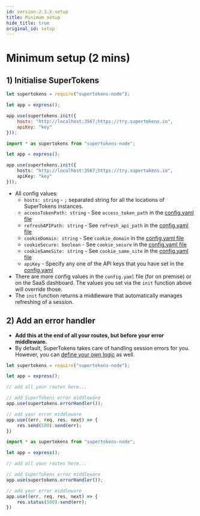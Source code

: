 ```yaml
---
id: version-2.3.X-setup
title: Minimum setup
hide_title: true
original_id: setup
---
```


# Minimum setup (2 mins)

## 1) Initialise SuperTokens
<!--DOCUSAURUS_CODE_TABS-->
<!--Javascript-->
```js
let supertokens = require("supertokens-node");

let app = express();

app.use(supertokens.init({
    hosts: "http://localhost:3567;https://try.supertokens.io",
    apiKey: "key"
}));
```
<!--Typescript-->
```ts
import * as supertokens from "supertokens-node";

let app = express();

app.use(supertokens.init({
    hosts: "http://localhost:3567;https://try.supertokens.io",
    apiKey: "key"
}));
```
<!--END_DOCUSAURUS_CODE_TABS-->

- All config values:
    - ```hosts: string``` - `;` separated string for all the locations of SuperTokens instances.
    - ```accessTokenPath: string``` - See `access_token_path` in the [config.yaml file](/docs/pro/configuration/core#optional-config-values)
    - ```refreshAPIPath: string``` - See `refresh_api_path` in the [config.yaml file](/docs/pro/configuration/core#optional-config-values)
    - ```cookieDomain: string``` - See `cookie_domain` in the [config.yaml file](/docs/pro/configuration/core#optional-config-values)
    - ```cookieSecure: boolean``` - See `cookie_secure` in the [config.yaml file](/docs/pro/configuration/core#optional-config-values)
    - ```cookieSameSite: string``` - See `cookie_same_site` in the [config.yaml file](/docs/pro/configuration/core#optional-config-values)
    - ```apiKey``` - Specify any one of the API keys that you have set in the [config.yaml](/docs/pro/configuration/core#optional-config-values) 
- There are more config values in the `config.yaml` file (for on premise) or on the SaaS dashboard. The values you set via the `init` function above will override those.
- The `init` function returns a middleware that automatically manages refreshing of a session.


## 2) Add an error handler
- **Add this at the end of all your routes, but before your error middleware.**
- By default, SuperTokens takes care of handling session errors for you. However, you can [define your own logic](./custom_error_handling) as well.
<!--DOCUSAURUS_CODE_TABS-->
<!--Javascript-->
```js
let supertokens = require("supertokens-node");

let app = express();

// add all your routes here...

// add SuperTokens error middleware
app.use(supertokens.errorHandler());

// add your error middleware
app.use((err, req, res, next) => {
    res.send(500).send(err);
})
```
<!--Typescript-->
```ts
import * as supertokens from "supertokens-node";

let app = express();

// add all your routes here...

// add SuperTokens error middleware
app.use(supertokens.errorHandler());

// add your error middleware
app.use((err, req, res, next) => {
    res.status(500).send(err);
})
```
<!--END_DOCUSAURUS_CODE_TABS-->